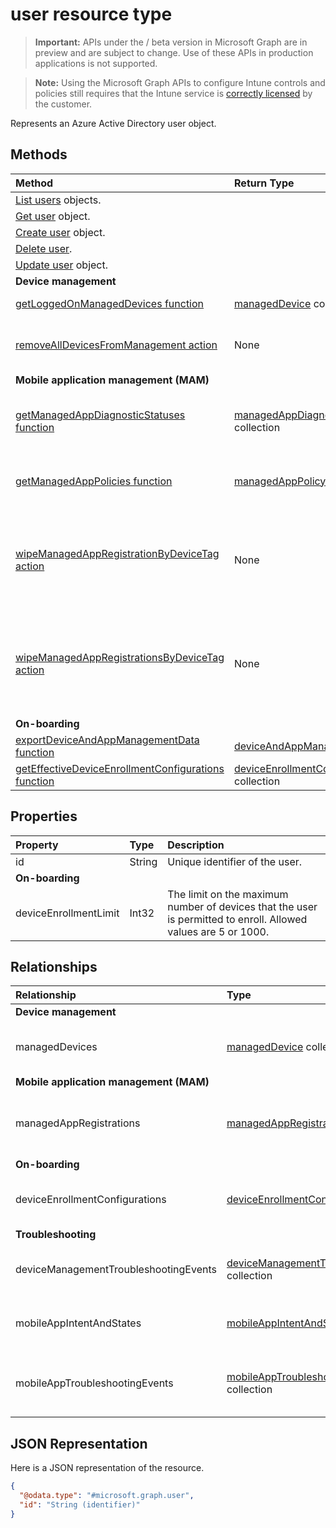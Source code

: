 ﻿# user resource type

> **Important:** APIs under the / beta version in Microsoft Graph are in preview and are subject to change. Use of these APIs in production applications is not supported.

> **Note:** Using the Microsoft Graph APIs to configure Intune controls and policies still requires that the Intune service is [correctly licensed](https://go.microsoft.com/fwlink/?linkid=839381) by the customer.

Represents an Azure Active Directory user object.

## Methods
|Method|Return Type|Description|
|:---|:---|:---|
|[List users](../api/intune_shared_user_list.md) objects.|
|[Get user](../api/intune_shared_user_get.md) object.|
|[Create user](../api/intune_shared_user_create.md) object.|
|[Delete user](../api/intune_shared_user_delete.md).|
|[Update user](../api/intune_shared_user_update.md) object.|
|**Device management**|
|[getLoggedOnManagedDevices function](../api/intune_shared_user_getloggedonmanageddevices.md)|[managedDevice](../resources/intune_devices_manageddevice.md) collection|Not yet documented|
|[removeAllDevicesFromManagement action](../api/intune_shared_user_removealldevicesfrommanagement.md)|None|Retire all devices from management for this user|
|**Mobile application management (MAM)**|
|[getManagedAppDiagnosticStatuses function](../api/intune_shared_user_getmanagedappdiagnosticstatuses.md)|[managedAppDiagnosticStatus](../resources/intune_mam_managedappdiagnosticstatus.md) collection|Gets diagnostics validation status for a given user.|
|[getManagedAppPolicies function](../api/intune_shared_user_getmanagedapppolicies.md)|[managedAppPolicy](../resources/intune_mam_managedapppolicy.md) collection|Gets app restrictions for a given user.|
|[wipeManagedAppRegistrationByDeviceTag action](../api/intune_shared_user_wipemanagedappregistrationbydevicetag.md)|None|Issues a wipe operation on an app registration with specified device tag.|
|[wipeManagedAppRegistrationsByDeviceTag action](../api/intune_shared_user_wipemanagedappregistrationsbydevicetag.md)|None|Issues a wipe operation on an app registration with specified device tag.|
|**On-boarding**|
|[exportDeviceAndAppManagementData function](../api/intune_shared_user_exportdeviceandappmanagementdata.md)|[deviceAndAppManagementData](../resources/intune_onboarding_deviceandappmanagementdata.md)|Not yet documented|
|[getEffectiveDeviceEnrollmentConfigurations function](../api/intune_shared_user_geteffectivedeviceenrollmentconfigurations.md)|[deviceEnrollmentConfiguration](../resources/intune_onboarding_deviceenrollmentconfiguration.md) collection|Not yet documented|

## Properties
|Property|Type|Description|
|:---|:---|:---|
|id|String|Unique identifier of the user.|
|**On-boarding**|
|deviceEnrollmentLimit|Int32|The limit on the maximum number of devices that the user is permitted to enroll. Allowed values are 5 or 1000.|

## Relationships
|Relationship|Type|Description|
|:---|:---|:---|
|**Device management**|
|managedDevices|[managedDevice](../resources/intune_devices_manageddevice.md) collection|The managed devices associated with the user.|
|**Mobile application management (MAM)**|
|managedAppRegistrations|[managedAppRegistration](../resources/intune_mam_managedappregistration.md) collection|Zero or more managed app registrations that belong to the user.|
|**On-boarding**|
|deviceEnrollmentConfigurations|[deviceEnrollmentConfiguration](../resources/intune_onboarding_deviceenrollmentconfiguration.md) collection|Get enrollment configurations targeted to the user|
|**Troubleshooting**|
|deviceManagementTroubleshootingEvents|[deviceManagementTroubleshootingEvent](../resources/intune_troubleshooting_devicemanagementtroubleshootingevent.md) collection|The list of troubleshooting events for this user.|
|mobileAppIntentAndStates|[mobileAppIntentAndState](../resources/intune_troubleshooting_mobileappintentandstate.md) collection|The list of troubleshooting events for this user.|
|mobileAppTroubleshootingEvents|[mobileAppTroubleshootingEvent](../resources/intune_troubleshooting_mobileapptroubleshootingevent.md) collection|The list of mobile app troubleshooting events for this user.|

## JSON Representation
Here is a JSON representation of the resource.
<!-- {
  "blockType": "resource",
  "keyProperty": "id",
  "@odata.type": "microsoft.graph.user"
}
-->
``` json
{
  "@odata.type": "#microsoft.graph.user",
  "id": "String (identifier)"
}
```



